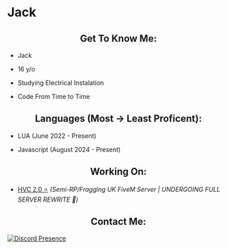 <h1>Jack</h1>

<h2 align="center">Get To Know Me:</h2>

- Jack

- 16 y/o

- Studying Electrical Instalation

- Code From Time to Time


<h2 align="center">Languages (Most -> Least Proficent):</h2>

- LUA (June 2022 - Present)

- Javascript (August 2024 - Present)

<h2 align="center">Working On:</h2>

- [HVC 2.0 ⭐](https://discord.gg/hvc5m) *(Semi-RP/Fragging UK FiveM Server | UNDERGOING FULL SERVER REWRITE 📝)*

<h2 align="center">Contact Me:</h2>

[![Discord Presence](https://lanyard.cnrad.dev/api/1255143785906704445)](https://discord.com/users/1255143785906704445)

